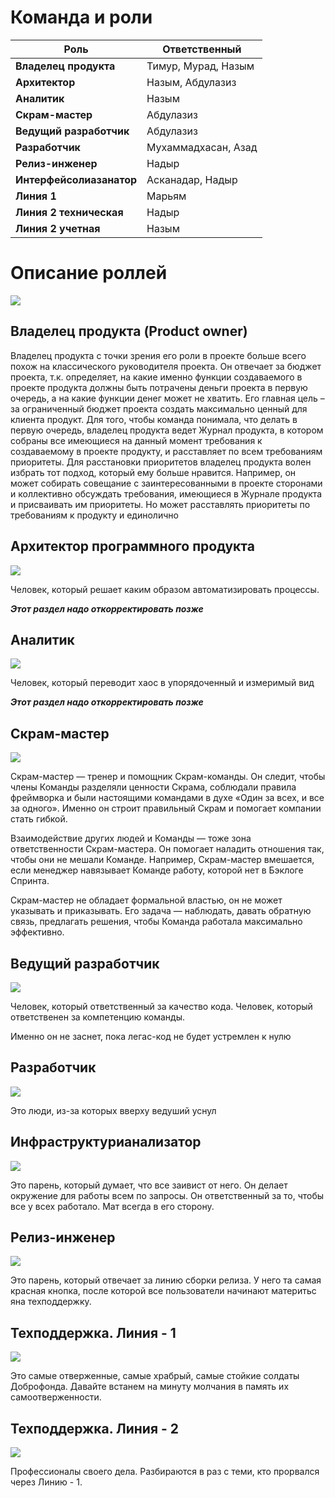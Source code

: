 # Команда и роли

Роль | Ответственный 
-----|----------------
__Владелец продукта__ | Тимур, Мурад, Назым
__Архитектор__ | Назым, Абдулазиз
__Аналитик__ | Назым
__Скрам-мастер__ | Абдулазиз
__Ведущий разработчик__ | Абдулазиз
__Разработчик__ | Мухаммадхасан, Азад
__Релиз-инженер__ | Надыр
__Интерфейсолиазанатор__ | Асканадар, Надыр
__Линия 1__ | Марьям
__Линия 2 техническая__ | Надыр
__Линия 2 учетная__ | Назым

# Описание роллей

![](https://labs.septeni-technology.jp/wp-content/uploads/2015/03/Product-owner-160x160.jpg)

## Владелец продукта (Product owner)

Владелец продукта с точки зрения его роли в проекте больше всего похож на классического руководителя проекта. Он отвечает за бюджет проекта, т.к. определяет, на какие именно функции создаваемого в проекте продукта должны быть потрачены деньги проекта в первую очередь, а на какие функции денег может не хватить.  Его главная цель – за ограниченный бюджет проекта создать максимально ценный для клиента продукт. Для того, чтобы команда понимала, что делать в первую очередь, владелец продукта ведет Журнал продукта, в котором собраны все имеющиеся на данный момент требования  к создаваемому в проекте продукту, и расставляет по всем требованиям приоритеты. Для  расстановки приоритетов владелец продукта волен избрать тот подход, который ему больше нравится. Например, он может собирать совещание с заинтересованными в проекте сторонами и коллективно обсуждать требования, имеющиеся в Журнале продукта и присваивать им приоритеты. Но может расставлять приоритеты по требованиям к продукту и единолично

## Архитектор программного продукта
![](https://mymodernmet.com/wp/wp-content/uploads/archive/8THiH7mv2ZifZXkvW3kI_1082143286.jpeg)

Человек, который решает каким образом автоматизировать процессы.

***Этот раздел надо откорректировать позже***

## Аналитик

![](https://www.digitalvidya.com/wp-content/uploads/2017/03/future-of-data-analytics.jpg)

Человек, который переводит хаос в упорядоченный и измеримый вид

***Этот раздел надо откорректировать позже***

## Скрам-мастер

![](https://www.filepicker.io/api/file/oiYdzJOgREiYLYQgspQg)

Скрам-мастер — тренер и помощник Скрам-команды. Он следит, чтобы члены Команды разделяли ценности Скрама, соблюдали правила фреймворка и были настоящими командами в духе «Один за всех, и все за одного». Именно он строит правильный Скрам и помогает компании стать гибкой.

Взаимодействие других людей и Команды — тоже зона ответственности Скрам-мастера. Он помогает наладить отношения так, чтобы они не мешали Команде. Например, Скрам-мастер вмешается, если менеджер навязывает Команде работу, которой нет в Бэклоге Спринта.

Скрам-мастер не обладает формальной властью, он не может указывать и приказывать. Его задача — наблюдать, давать обратную связь, предлагать решения, чтобы Команда работала максимально эффективно.

## Ведущий разработчик

![](https://diabeticsweekly.com/wp-content/uploads/2017/06/shutterstock_659868622-1-1024x683.jpg)

Человек, который ответственный за качество кода. Человек, который ответственен за компетенцию команды.

Именно он не заснет, пока легас-код не будет устремлен к нулю

## Разработчик

![](https://t4.ftcdn.net/jpg/00/39/53/05/500_F_39530577_NvGKfAuYmrJisMwxuGWU3TxCX1an3RBH.jpg)

Это люди, из-за которых вверху ведуший уснул

## Инфраструктурианализатор

![](https://st.kp.yandex.net/im/kadr/1/1/4/kinopoisk.ru-The-Matrix-Reloaded-1147665.jpg)

Это парень, который думает, что все заивист от него. Он делает окружение для работы всем по запросы. Он ответственный за то, чтобы все у всех работало. Мат всегда в его сторону.

## Релиз-инженер

![](https://xakep.ru/wp-content/uploads/2017/09/138368/Depositphotos_41693589_l-2015.jpg)

Это парень, который отвечает за линию сборки релиза. У него та самая красная кнопка, после которой все пользователи начинают материтьс яна техподдержку.

## Техподдержка. Линия - 1

![](https://anaga.ru/kirovogradskaja-operaciia.jpg)

Это самые отверженные, самые храбрый, самые стойкие солдаты Доброфонда. Давайте встанем на минуту молчания в память их самоотверженности.

## Техподдержка. Линия - 2

![](https://www.vokrug.tv/pic/product/b/7/d/e/b7deb386335744d48f3ce22bedbf0470.jpeg)

Профессионалы своего дела. Разбираются в раз с теми, кто прорвался через Линию - 1.

